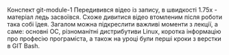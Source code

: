 Конспект git-module-1
Передивився відео із запису, в швидкості 1.75х - матеріал ледь засвоївся. Схоже дивитися відео втомленим після роботи така собі їдея.
Загалом можна підкреслити важливі моменти з лекції, а саме: основні ОС, різноманітні дистрибутиви Linux, коротка інформацію про професію програміста, а також на уроці були перші кроки з верстки в GIT Bash.
